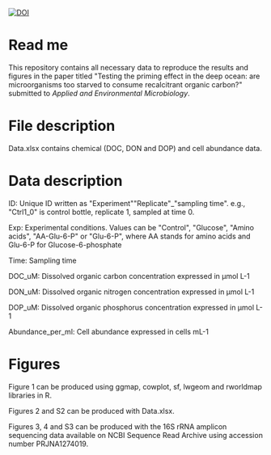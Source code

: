 <a href="https://doi.org/10.5281/zenodo.16903099"><img src="https://zenodo.org/badge/1001602164.svg" alt="DOI"></a>

# Read me
This repository contains all necessary data to reproduce the results and figures in the paper titled "Testing the priming effect in the deep ocean: are microorganisms too starved to consume recalcitrant organic carbon?" submitted to _Applied and Environmental Microbiology_.

# File description
Data.xlsx contains chemical (DOC, DON and DOP) and cell abundance data.

# Data description
ID: Unique ID written as "Experiment""Replicate"_"sampling time". e.g., "Ctrl1_0" is control bottle, replicate 1, sampled at time 0.

Exp: Experimental conditions. Values can be "Control", "Glucose", "Amino acids", "AA-Glu-6-P" or "Glu-6-P", where AA stands for amino acids and Glu-6-P for Glucose-6-phosphate

Time: Sampling time

DOC_uM: Dissolved organic carbon concentration expressed in µmol L-1

DON_uM: Dissolved organic nitrogen concentration expressed in µmol L-1

DOP_uM: Dissolved organic phosphorus concentration expressed in µmol L-1

Abundance_per_ml: Cell abundance expressed in cells mL-1

# Figures
Figure 1 can be produced using ggmap, cowplot, sf, lwgeom and rworldmap libraries in R.

Figures 2 and S2 can be produced with Data.xlsx.

Figures 3, 4 and S3 can be produced with the 16S rRNA amplicon sequencing data available on NCBI Sequence Read Archive using accession number PRJNA1274019.
